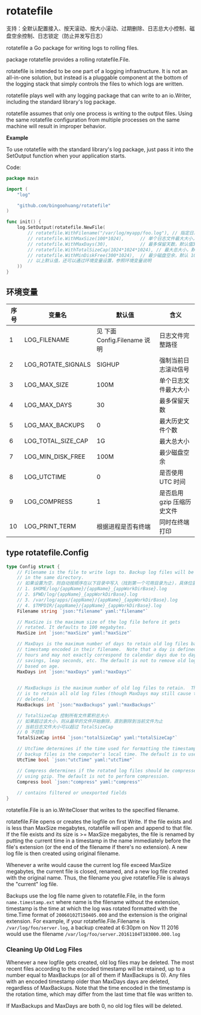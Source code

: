 # rotatefile

支持：全默认配置接入、按天滚动、按大小滚动、过期删除、日志总大小控制、磁盘空余控制、日志锁定（防止并发写日志）

rotatefile a Go package for writing logs to rolling files.

package rotatefile provides a rolling rotatefile.File.

rotatefile is intended to be one part of a logging infrastructure.
It is not an all-in-one solution, but instead is a pluggable
component at the bottom of the logging stack that simply controls the files
to which logs are written.

rotatefile plays well with any logging package that can write to an
io.Writer, including the standard library's log package.

rotatefile assumes that only one process is writing to the output files.
Using the same rotatefile configuration from multiple processes on the same
machine will result in improper behavior.

**Example**

To use rotatefile with the standard library's log package, just pass it into the SetOutput function when your
application starts.

Code:

```go
package main

import (
	"log"

	"github.com/bingoohuang/rotatefile"
)

func init() {
	log.SetOutput(rotatefile.NewFile(
		// rotatefile.WithFilename("/var/log/myapp/foo.log"), // 指定日志文件完整路径, 默认值见 Config.Filename 说明
		// rotatefile.WithMaxSize(100*1024),      // 单个日志文件最大大小，默认 100M
		// rotatefile.WithMaxDays(30),            // 最多保留天数，默认值30
		// rotatefile.WithTotalSizeCap(1024*1024*1024), // 最大总大小，默认 1G
		// rotatefile.WithMinDiskFree(300*1024),  // 最少磁盘空余，默认 100M
		// 以上默认值，还可以通过环境变量设置，参照环境变量说明
	))
}
```

## 环境变量

| 序号 | 变量名                | 默认值                    | 含义              |
|----|--------------------|------------------------|-----------------|
| 1  | LOG_FILENAME       | 见 下面Config.Filename 说明 | 日志文件完整路径        |
| 2  | LOG_ROTATE_SIGNALS | SIGHUP                 | 强制当前日志滚动信号      |
| 3  | LOG_MAX_SIZE       | 100M                   | 单个日志文件最大大小      |
| 4  | LOG_MAX_DAYS       | 30                     | 最多保留天数          |
| 5  | LOG_MAX_BACKUPS    | 0                      | 最大历史文件个数        |
| 6  | LOG_TOTAL_SIZE_CAP | 1G                     | 最大总大小           |
| 7  | LOG_MIN_DISK_FREE  | 100M                   | 最少磁盘空余          |
| 8  | LOG_UTCTIME        | 0                      | 是否使用 UTC 时间     |
| 9  | LOG_COMPRESS       | 1                      | 是否启用gzip 压缩历史文件 |
| 10 | LOG_PRINT_TERM     | 根据进程是否有终端              | 同时在终端打印         |

## type rotatefile.Config

``` go
type Config struct {
    // Filename is the file to write logs to. Backup log files will be retained
    // in the same directory.  
    // 如果设置为空，则自动按顺序在以下目录中写入（找到第一个可用目录为止)，具体位置可以见 $TMPDIR/{pid}.logfile 文件
    // 1. $HOME/log/{appName}/{appName}_{appWorkDirBase}.log
    // 2. $PWD/log/{appName}_{appWorkDirBase}.log
    // 3. /var/log/apps/{appName}/{appName}_{appWorkDirBase}.log
    // 4. $TMPDIR/{appName}/{appName}_{appWorkDirBase}.log
    Filename string `json:"filename" yaml:"filename"`

    // MaxSize is the maximum size of the log file before it gets
    // rotated. It defaults to 100 megabytes.
    MaxSize int `json:"maxSize" yaml:"maxSize"`

    // MaxDays is the maximum number of days to retain old log files based on the
    // timestamp encoded in their filename.  Note that a day is defined as 24
    // hours and may not exactly correspond to calendar days due to daylight
    // savings, leap seconds, etc. The default is not to remove old log files
    // based on age.
    MaxDays int `json:"maxDays" yaml:"maxDays"`

	
    // MaxBackups is the maximum number of old log files to retain.  The default
    // is to retain all old log files (though MaxDays may still cause them to get
    // deleted.)
    MaxBackups int `json:"maxBackups" yaml:"maxBackups"`

	// TotalSizeCap 控制所有文件累积总大小
	// 如果超过该大小，则从最早的文件开始删除，直到删除到当前文件为止
	// 当前日志文件大小可以超过 TotalSizeCap
	// 0 不控制
	TotalSizeCap int64 `json:"totalSizeCap" yaml:"totalSizeCap"`

    // UtcTime determines if the time used for formatting the timestamps in
    // backup files is the computer's local time. The default is to use local time.
    UtcTime bool `json:"utcTime" yaml:"utcTime"`

    // Compress determines if the rotated log files should be compressed
    // using gzip. The default is not to perform compression.
    Compress bool `json:"compress" yaml:"compress"`
   
    // contains filtered or unexported fields
}
```

rotatefile.File is an io.WriteCloser that writes to the specified filename.

rotatefile.File opens or creates the logfile on first Write. If the file exists and
is less than MaxSize megabytes, rotatefile will open and append to that file.
If the file exists and its size is >= MaxSize megabytes, the file is renamed
by putting the current time in a timestamp in the name immediately before the
file's extension (or the end of the filename if there's no extension). A new
log file is then created using original filename.

Whenever a write would cause the current log file exceed MaxSize megabytes,
the current file is closed, renamed, and a new log file created with the
original name. Thus, the filename you give rotatefile.File is always the "current" log
file.

Backups use the log file name given to rotatefile.File, in the form `name.timestamp.ext`
where name is the filename without the extension, timestamp is the time at which
the log was rotated formatted with the time.Time format of
`20060102T150405.000` and the extension is the original extension. For
example, if your rotatefile.File.Filename is `/var/log/foo/server.log`, a backup created
at 6:30pm on Nov 11 2016 would use the filename
`/var/log/foo/server.20161104T183000.000.log`

### Cleaning Up Old Log Files

Whenever a new logfile gets created, old log files may be deleted. The most
recent files according to the encoded timestamp will be retained, up to a
number equal to MaxBackups (or all of them if MaxBackups is 0). Any files
with an encoded timestamp older than MaxDays days are deleted, regardless of
MaxBackups. Note that the time encoded in the timestamp is the rotation
time, which may differ from the last time that file was written to.

If MaxBackups and MaxDays are both 0, no old log files will be deleted.
